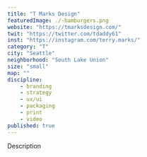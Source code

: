 ```yaml
---
title: "T Marks Design"
featuredImage: ./-hamburgers.png
website: "https://tmarksdesign.com/"
twit: "https://twitter.com/tdaddy61"
inst: "https://instagram.com/terry.marks/"
category: "T"
city: "Seattle"
neighborhood: "South Lake Union"
size: "small"
map: ""
discipline:
    - branding
    - strategy
    - ux/ui
    - packaging
    - print
    - video
published: true
---
```


Description
